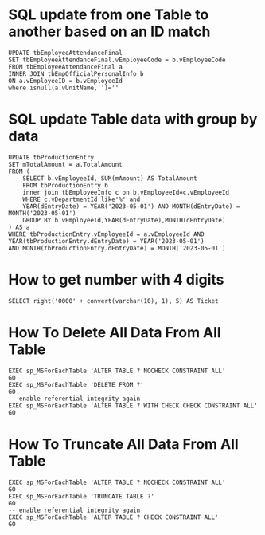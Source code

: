 # SQL update from one Table to another based on an ID match
```
UPDATE tbEmployeeAttendanceFinal 
SET tbEmployeeAttendanceFinal.vEmployeeCode = b.vEmployeeCode 
FROM tbEmployeeAttendanceFinal a 
INNER JOIN tbEmpOfficialPersonalInfo b 
ON a.vEmployeeID = b.vEmployeeId  
where isnull(a.vUnitName,'')='' 
```
# SQL update Table data with group by data
```
UPDATE tbProductionEntry
SET mTotalAmount = a.TotalAmount
FROM (
    SELECT b.vEmployeeId, SUM(mAmount) AS TotalAmount
    FROM tbProductionEntry b 
	inner join tbEmployeeInfo c on b.vEmployeeId=c.vEmployeeId 
    WHERE c.vDepartmentId like'%' and 
	YEAR(dEntryDate) = YEAR('2023-05-01') AND MONTH(dEntryDate) = MONTH('2023-05-01')
    GROUP BY b.vEmployeeId,YEAR(dEntryDate),MONTH(dEntryDate) 
) AS a 
WHERE tbProductionEntry.vEmployeeId = a.vEmployeeId AND YEAR(tbProductionEntry.dEntryDate) = YEAR('2023-05-01') 
AND MONTH(tbProductionEntry.dEntryDate) = MONTH('2023-05-01')
```
# How to get number with 4 digits
```
SELECT right('0000' + convert(varchar(10), 1), 5) AS Ticket
```
# How To Delete All Data From All Table
```
EXEC sp_MSForEachTable 'ALTER TABLE ? NOCHECK CONSTRAINT ALL'
GO
EXEC sp_MSForEachTable 'DELETE FROM ?'
GO
-- enable referential integrity again
EXEC sp_MSForEachTable 'ALTER TABLE ? WITH CHECK CHECK CONSTRAINT ALL'
GO
```
# How To Truncate All Data From All Table
```
EXEC sp_MSForEachTable 'ALTER TABLE ? NOCHECK CONSTRAINT ALL'
GO
EXEC sp_MSForEachTable 'TRUNCATE TABLE ?'
GO
-- enable referential integrity again
EXEC sp_MSForEachTable 'ALTER TABLE ? CHECK CONSTRAINT ALL'
GO
```
